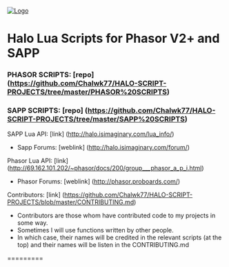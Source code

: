 [![Logo](http://i.imgur.com/0ouykdp.png)](https://github.com/Chalwk77)

# Halo Lua Scripts for Phasor V2+ and SAPP

### PHASOR SCRIPTS: [repo] (https://github.com/Chalwk77/HALO-SCRIPT-PROJECTS/tree/master/PHASOR%20SCRIPTS)
### SAPP SCRIPTS: [repo] (https://github.com/Chalwk77/HALO-SCRIPT-PROJECTS/tree/master/SAPP%20SCRIPTS)

SAPP Lua API: [link] (http://halo.isimaginary.com/lua_info/)
* Sapp Forums: [weblink] (http://halo.isimaginary.com/forum/)

Phasor Lua API: [link] (http://69.162.101.202/~phasor/docs/200/group___phasor_a_p_i.html)
* Phasor Forums: [weblink] (http://phasor.proboards.com/)

Contributors: [link] (https://github.com/Chalwk77/HALO-SCRIPT-PROJECTS/blob/master/CONTRIBUTING.md)
- Contributors are those whom have contributed code to my projects in some way.
- Sometimes I will use functions written by other people.
- In which case, their names will be credited in the relevant scripts (at the top) and their names will be listen in the CONTRIBUTING.md

=========
